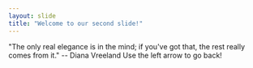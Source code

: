 ```yaml
---
layout: slide
title: "Welcome to our second slide!"
---
```

"The only real elegance is in the mind; if you've got that, the rest really comes from it." -- Diana Vreeland 
Use the left arrow to go back!
